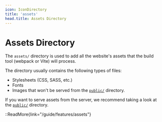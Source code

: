```yaml
---
icon: IconDirectory
title: 'assets'
head.title: Assets Directory
---
```


# Assets Directory

The `assets/` directory is used to add all the website's assets that the build tool (webpack or Vite) will process.

The directory usually contains the following types of files:

- Stylesheets (CSS, SASS, etc.)
- Fonts
- Images that won't be served from the [`public/`](/guide/directory-structure/public) directory.

If you want to serve assets from the server, we recommend taking a look at the [`public/`](/guide/directory-structure/public) directory.

::ReadMore{link="/guide/features/assets"}
